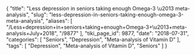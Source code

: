 {
    "title": "Less depression in seniors taking enough Omega-3 \u2013 meta-analysis",
    "slug": "less-depression-in-seniors-taking-enough-omega-3-meta-analysis",
    "aliases": [
        "/Less+depression+in+seniors+taking+enough+Omega-3+\u2013+meta-analysis+July+2018",
        "/9877"
    ],
    "tiki_page_id": 9877,
    "date": "2018-07-31",
    "categories": [
        "Seniors",
        "Depression",
        "Meta-analysis of Vitamin D"
    ],
    "tags": [
        "Depression",
        "Meta-analysis of Vitamin D",
        "Seniors"
    ]
}